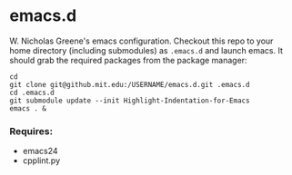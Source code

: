 # emacs.d

W. Nicholas Greene's emacs configuration. Checkout this repo to your home directory
(including submodules) as `.emacs.d` and launch emacs. It should grab
the required packages from the package manager:

```
cd
git clone git@github.mit.edu:/USERNAME/emacs.d.git .emacs.d
cd .emacs.d
git submodule update --init Highlight-Indentation-for-Emacs
emacs . &
```

### Requires:
- emacs24
- cpplint.py

